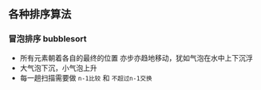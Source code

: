 
## 各种排序算法

### 冒泡排序  bubblesort

- 所有元素朝着各自的最终的位置 亦步亦趋地移动，犹如气泡在水中上下沉浮
- 大气泡下沉，小气泡上升
- 每一趟扫描需要做 `n-1比较` 和 `不超过n-1交换`

